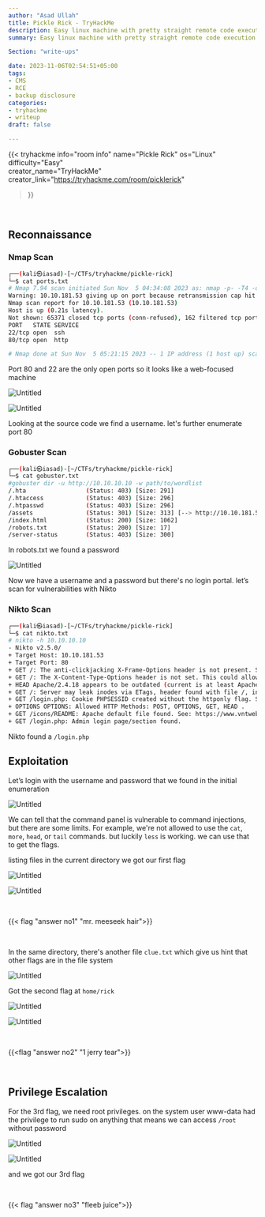 ```yaml
---
author: "Asad Ullah"
title: Pickle Rick - TryHackMe
description: Easy linux machine with pretty straight remote code execution vulnerability.
summary: Easy linux machine with pretty straight remote code execution vulnerability.

Section: "write-ups"

date: 2023-11-06T02:54:51+05:00
tags: 
- CMS
- RCE
- backup disclosure
categories:
- tryhackme
- writeup
draft: false

---
```


{{< 
tryhackme 
info="room info"
name="Pickle Rick" 
os="Linux" 
difficulty="Easy"  
creator_name="TryHackMe" creator_link="https://tryhackme.com/room/picklerick"
>}}


&nbsp;
&nbsp;
&nbsp;

## Reconnaissance

### Nmap Scan

```bash
┌──(kali㉿iasad)-[~/CTFs/tryhackme/pickle-rick]
└─$ cat ports.txt 
# Nmap 7.94 scan initiated Sun Nov  5 04:34:08 2023 as: nmap -p- -T4 -oN ports.txt 10.10.181.53
Warning: 10.10.181.53 giving up on port because retransmission cap hit (6).
Nmap scan report for 10.10.181.53 (10.10.181.53)
Host is up (0.21s latency).
Not shown: 65371 closed tcp ports (conn-refused), 162 filtered tcp ports (no-response)
PORT   STATE SERVICE
22/tcp open  ssh
80/tcp open  http

# Nmap done at Sun Nov  5 05:21:15 2023 -- 1 IP address (1 host up) scanned in 2827.06 seconds
```

Port 80 and 22 are the only open ports so it looks like a web-focused machine

![Untitled](/write-ups/tryhackme/pickle-rick/1.webp)

![Untitled](/write-ups/tryhackme/pickle-rick/2.webp)

Looking at the source code we find a username. let's further enumerate port 80

### Gobuster Scan

```bash
┌──(kali㉿iasad)-[~/CTFs/tryhackme/pickle-rick]
└─$ cat gobuster.txt 
#gobuster dir -u http://10.10.10.10 -w path/to/wordlist
/.hta                 (Status: 403) [Size: 291]
/.htaccess            (Status: 403) [Size: 296]
/.htpasswd            (Status: 403) [Size: 296]
/assets               (Status: 301) [Size: 313] [--> http://10.10.181.53/assets/]
/index.html           (Status: 200) [Size: 1062]
/robots.txt           (Status: 200) [Size: 17]
/server-status        (Status: 403) [Size: 300]
```

In robots.txt we found a password

![Untitled](/write-ups/tryhackme/pickle-rick/3.webp)

Now we have a username and a password but there's no login portal. let’s scan for vulnerabilities with Nikto

### Nikto Scan

```bash
┌──(kali㉿iasad)-[~/CTFs/tryhackme/pickle-rick]
└─$ cat nikto.txt   
# nikto -h 10.10.10.10
- Nikto v2.5.0/
+ Target Host: 10.10.181.53
+ Target Port: 80
+ GET /: The anti-clickjacking X-Frame-Options header is not present. See: https://developer.mozilla.org/en-US/docs/Web/HTTP/Headers/X-Frame-Options: 
+ GET /: The X-Content-Type-Options header is not set. This could allow the user agent to render the content of the site in a different fashion to the MIME type. See: https://www.netsparker.com/web-vulnerability-scanner/vulnerabilities/missing-content-type-header/: 
+ HEAD Apache/2.4.18 appears to be outdated (current is at least Apache/2.4.54). Apache 2.2.34 is the EOL for the 2.x branch.
+ GET /: Server may leak inodes via ETags, header found with file /, inode: 426, size: 5818ccf125686, mtime: gzip. See: CVE-2003-1418: 
+ GET /login.php: Cookie PHPSESSID created without the httponly flag. See: https://developer.mozilla.org/en-US/docs/Web/HTTP/Cookies: 
+ OPTIONS OPTIONS: Allowed HTTP Methods: POST, OPTIONS, GET, HEAD .
+ GET /icons/README: Apache default file found. See: https://www.vntweb.co.uk/apache-restricting-access-to-iconsreadme/: 
+ GET /login.php: Admin login page/section found.
```

Nikto found a `/login.php`

## Exploitation

Let’s login with the username and password that we found in the initial enumeration

![Untitled](/write-ups/tryhackme/pickle-rick/4.webp)

We can tell that the command panel is vulnerable to command injections, but there are some limits. For example, we're not allowed to use the `cat`, `more`, `head`, or `tail` commands. but luckily `less` is working. we can use that to get the flags.

listing files in the current directory we got our first flag

![Untitled](/write-ups/tryhackme/pickle-rick/5.webp)

![Untitled](/write-ups/tryhackme/pickle-rick/6.webp)


&nbsp;


{{< flag "answer no1" "mr. meeseek hair">}}

&nbsp;


In the same directory, there's another file `clue.txt` which give us hint that other flags are in the file system

![Untitled](/write-ups/tryhackme/pickle-rick/7.webp)

Got the second flag at `home/rick`

![Untitled](/write-ups/tryhackme/pickle-rick/8.webp)

![Untitled](/write-ups/tryhackme/pickle-rick/9.webp)


&nbsp;

{{<flag "answer no2" "1 jerry tear">}}

&nbsp;


## Privilege Escalation

For the 3rd flag, we need root privileges. on the system user www-data had the privilege to run sudo on anything that means we can access `/root` without password

![Untitled](/write-ups/tryhackme/pickle-rick/10.webp)

![Untitled](/write-ups/tryhackme/pickle-rick/11.webp)

and we got our 3rd flag

&nbsp;

{{< flag "answer no3" "fleeb juice">}}

&nbsp;

&nbsp;
